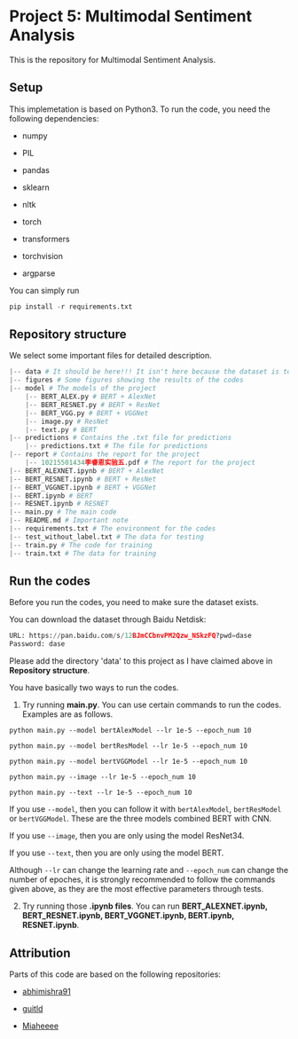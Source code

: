 # Project 5: Multimodal Sentiment Analysis

This is the repository for Multimodal Sentiment Analysis.

## Setup

This implemetation is based on Python3. To run the code, you need the following dependencies:

- numpy

- PIL

- pandas

- sklearn

- nltk

- torch

- transformers

- torchvision

- argparse

You can simply run 

```python
pip install -r requirements.txt
```

## Repository structure
We select some important files for detailed description.

```python
|-- data # It should be here!!! It isn't here because the dataset is too big.
|-- figures # Some figures showing the results of the codes
|-- model # The models of the project
    |-- BERT_ALEX.py # BERT + AlexNet
    |-- BERT_RESNET.py # BERT + ResNet
    |-- BERT_VGG.py # BERT + VGGNet
    |-- image.py # ResNet
    |-- text.py # BERT
|-- predictions # Contains the .txt file for predictions
    |-- predictions.txt # The file for predictions
|-- report # Contains the report for the project
    |-- 10215501434李睿恩实验五.pdf # The report for the project
|-- BERT_ALEXNET.ipynb # BERT + AlexNet
|-- BERT_RESNET.ipynb # BERT + ResNet
|-- BERT_VGGNET.ipynb # BERT + VGGNet
|-- BERT.ipynb # BERT
|-- RESNET.ipynb # RESNET
|-- main.py # The main code
|-- README.md # Important note
|-- requirements.txt # The environment for the codes
|-- test_without_label.txt # The data for testing
|-- train.py # The code for training
|-- train.txt # The data for training
```

## Run the codes
Before you run the codes, you need to make sure the dataset exists.

You can download the dataset through Baidu Netdisk:

```python
URL: https://pan.baidu.com/s/12BJmCCbnvPM2Qzw_NSkzFQ?pwd=dase
Password: dase
```

Please add the directory 'data' to this project as I have claimed above in **Repository structure**.

You have basically two ways to run the codes.

1. Try running **main.py**. You can use certain commands to run the codes. Examples are as follows.

`python main.py --model bertAlexModel --lr 1e-5 --epoch_num 10`

`python main.py --model bertResModel --lr 1e-5 --epoch_num 10`

`python main.py --model bertVGGModel --lr 1e-5 --epoch_num 10`

`python main.py --image --lr 1e-5 --epoch_num 10`

`python main.py --text --lr 1e-5 --epoch_num 10`

If you use `--model`, then you can follow it with `bertAlexModel`, `bertResModel` or `bertVGGModel`. These are the three models combined BERT with CNN.

If you use `--image`, then you are only using the model ResNet34. 

If you use `--text`, then you are only using the model BERT.

Although `--lr` can change the learning rate and `--epoch_num` can change the number of epoches, it is strongly recommended to follow the commands given above, as they are the most effective parameters through tests.

2. Try running those **.ipynb files**. You can run **BERT_ALEXNET.ipynb, BERT_RESNET.ipynb, BERT_VGGNET.ipynb, BERT.ipynb, RESNET.ipynb**.

## Attribution

Parts of this code are based on the following repositories:

- [abhimishra91](https://github.com/abhimishra91/transformers-tutorials)

- [guitld](https://github.com/guitld/Transfer-Learning-with-Joint-Fine-Tuning-for-Multimodal-Sentiment-Analysis/tree/main)

- [Miaheeee](https://github.com/Miaheeee/AI_lab5)
